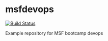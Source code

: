 # msfdevops
[![Build Status](https://travis-ci.org/doaa-altarawy/msfdevops.svg?branch=master)](https://travis-ci.org/doaa-altarawy/msfdevops)

Example repository for MSF bootcamp devops

